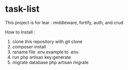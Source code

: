 # task-list
This project is for lear : middleware, fortify, auth, and crud

How to Install :
1. clone this repository with git clone
2. composer install
3. rename file .env.example to .env.
4. run php artisan key:generate
5. migrate database php artisan migrate
